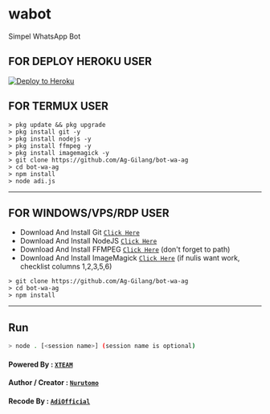 # wabot

Simpel WhatsApp Bot

## FOR DEPLOY HEROKU USER


<p><a href="https://heroku.com/deploy?template=https://github.com/Ag-Gilang/bot-wa-ag"> <img src="https://www.herokucdn.com/deploy/button.svg" alt="Deploy to Heroku" /></a></p>


## FOR TERMUX USER

```
> pkg update && pkg upgrade
> pkg install git -y
> pkg install nodejs -y
> pkg install ffmpeg -y
> pkg install imagemagick -y
> git clone https://github.com/Ag-Gilang/bot-wa-ag
> cd bot-wa-ag
> npm install
> node adi.js
```

---------

## FOR WINDOWS/VPS/RDP USER

* Download And Install Git [`Click Here`](https://git-scm.com/downloads)
* Download And Install NodeJS [`Click Here`](https://nodejs.org/en/download)
* Download And Install FFMPEG [`Click Here`](https://ffmpeg.org/download.html) (don't forget to path)
* Download And Install ImageMagick [`Click Here`](https://imagemagick.org/script/download.php) (if nulis want work,  checklist columns 1,2,3,5,6)

```
> git clone https://github.com/Ag-Gilang/bot-wa-ag
> cd bot-wa-ag
> npm install
```

---------

## Run

```bash
> node . [<session name>] (session name is optional)
```

#### Powered By : [`XTEAM`](https://api.xteam.xyz)

#### Author / Creator : [`Nurutomo`](https://GitHub.com/Nurutomo/wabot-aq)

#### Recode By : [`AdiOfficial`](https://youtube.com/channel/UCXzxFx9pitmYFLJo4nHrRPg)
